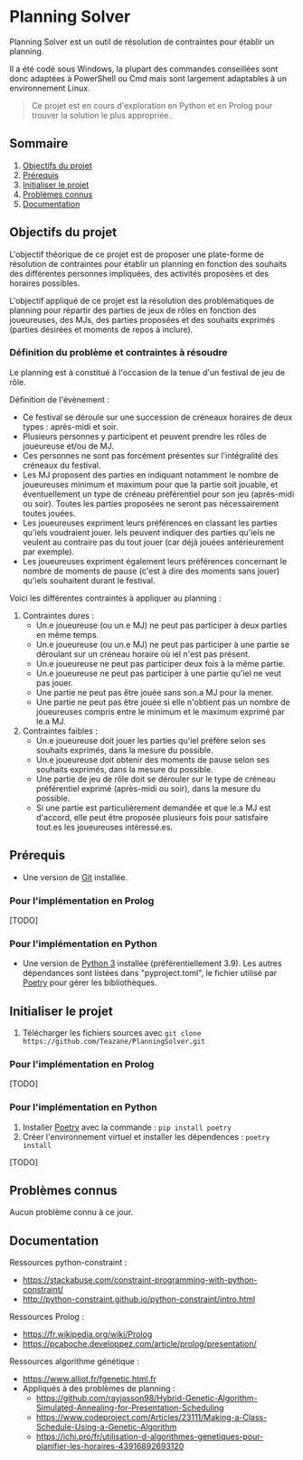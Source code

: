 # Planning Solver
Planning Solver est un outil de résolution de contraintes pour établir un planning.

Il a été codé sous Windows, la plupart des commandes conseillées sont donc adaptées à PowerShell ou Cmd mais sont largement adaptables à un environnement Linux.

> Ce projet est en cours d'exploration en Python et en Prolog pour trouver la solution le plus appropriée.

## Sommaire
1. [Objectifs du projet](#objectifs-du-projet)
1. [Prérequis](#prérequis)
1. [Initialiser le projet](#initialiser-le-projet)
1. [Problèmes connus](#problèmes-connus)
1. [Documentation](#documentation)

## Objectifs du projet
L'objectif théorique de ce projet est de proposer une plate-forme de résolution de contraintes pour établir un planning en fonction des souhaits des différentes personnes impliquées, des activités proposées et des horaires possibles. 

L'objectif appliqué de ce projet est la résolution des problématiques de planning pour répartir des parties de jeux de rôles en fonction des joueureuses, des MJs, des parties proposées et des souhaits exprimés (parties désirées et moments de repos à inclure).

### Définition du problème et contraintes à résoudre
Le planning est à constitué à l'occasion de la tenue d'un festival de jeu de rôle.

Définition de l'évènement : 
- Ce festival se déroule sur une succession de créneaux horaires de deux types : après-midi et soir.
- Plusieurs personnes y participent et peuvent prendre les rôles de joueureuse et/ou de MJ.
- Ces personnes ne sont pas forcément présentes sur l'intégralité des créneaux du festival. 
- Les MJ proposent des parties en indiquant notamment le nombre de joueureuses minimum et maximum pour que la partie soit jouable, et éventuellement un type de créneau préférentiel pour son jeu (après-midi ou soir). Toutes les parties proposées ne seront pas nécessairement toutes jouées.
- Les joueureuses expriment leurs préférences en classant les parties qu'iels voudraient jouer. Iels peuvent indiquer des parties qu'iels ne veulent au contraire pas du tout jouer (car déjà jouées antérieurement par exemple). 
- Les joueureuses expriment également leurs préférences concernant le nombre de moments de pause (c'est à dire des moments sans jouer) qu'iels souhaitent durant le festival.

Voici les différentes contraintes à appliquer au planning : 
1. Contraintes dures : 
    - Un.e joueureuse (ou un.e MJ) ne peut pas participer à deux parties en même temps.
    - Un.e joueureuse (ou un.e MJ) ne peut pas participer à une partie se déroulant sur un créneau horaire où iel n'est pas présent.
    - Un.e joueureuse ne peut pas participer deux fois à la même partie.
    - Un.e joueureuse ne peut pas participer à une partie qu'iel ne veut pas jouer.
    - Une partie ne peut pas être jouée sans son.a MJ pour la mener.
    - Une partie ne peut pas être jouée si elle n'obtient pas un nombre de joueureuses compris entre le minimum et le maximum exprimé par le.a MJ.
2. Contraintes faibles : 
    - Un.e joueureuse doit jouer les parties qu'iel préfère selon ses souhaits exprimés, dans la mesure du possible.
    - Un.e joueureuse doit obtenir des moments de pause selon ses souhaits exprimés, dans la mesure du possible.
    - Une partie de jeu de rôle doit se dérouler sur le type de créneau préférentiel exprimé (après-midi ou soir), dans la mesure du possible.
    - Si une partie est particulièrement demandée et que le.a MJ est d'accord, elle peut être proposée plusieurs fois pour satisfaire tout.es les joueureuses intéressé.es.

## Prérequis
- Une version de [Git](https://git-scm.com/downloads) installée.

### Pour l'implémentation en Prolog
[TODO]

### Pour l'implémentation en Python 
- Une version de [Python 3](https://www.python.org/downloads/) installée (préférentiellement 3.9).
Les autres dépendances sont listées dans "pyproject.toml", le fichier utilisé par [Poetry](https://python-poetry.org/docs/) pour gérer les bibliothèques.

## Initialiser le projet
1. Télécharger les fichiers sources avec `git clone https://github.com/Teazane/PlanningSolver.git`

### Pour l'implémentation en Prolog
[TODO]

### Pour l'implémentation en Python 
1. Installer [Poetry](https://python-poetry.org/docs/) avec la commande : `pip install poetry`
1. Créer l'environnement virtuel et installer les dépendences : `poetry install`

[TODO]

## Problèmes connus
Aucun problème connu à ce jour.

## Documentation
Ressources python-constraint : 
- https://stackabuse.com/constraint-programming-with-python-constraint/
- http://python-constraint.github.io/python-constraint/intro.html

Ressources Prolog : 
- https://fr.wikipedia.org/wiki/Prolog
- https://pcaboche.developpez.com/article/prolog/presentation/

Ressources algorithme génétique : 
- https://www.alliot.fr/fgenetic.html.fr
- Appliqués à des problèmes de planning :
    - https://github.com/rayjasson98/Hybrid-Genetic-Algorithm-Simulated-Annealing-for-Presentation-Scheduling
    - https://www.codeproject.com/Articles/23111/Making-a-Class-Schedule-Using-a-Genetic-Algorithm
    - https://ichi.pro/fr/utilisation-d-algorithmes-genetiques-pour-planifier-les-horaires-43916892693120
